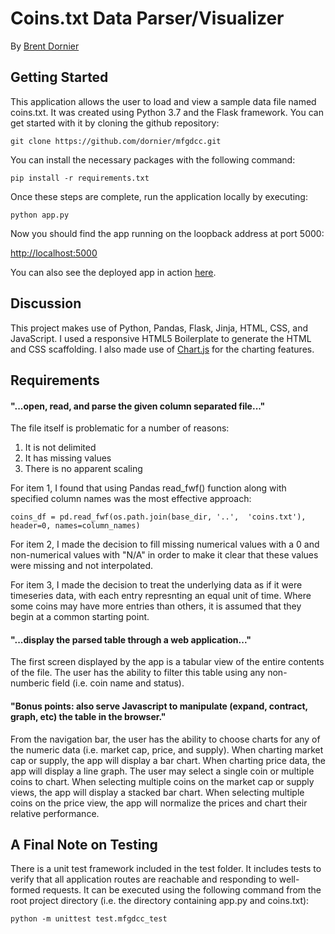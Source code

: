 # Coins.txt Data Parser/Visualizer

By [Brent Dornier](mailto:dornier@gmail.com)

## Getting Started

This application allows the user to load and view a sample data file named coins.txt. It was created using Python 3.7 and the Flask framework. You can get started with it by cloning the github repository:

`git clone https://github.com/dornier/mfgdcc.git`

You can install the necessary packages with the following command:

`pip install -r requirements.txt`

Once these steps are complete, run the application locally by executing:

`python app.py`

Now you should find the app running on the loopback address at port 5000:

[http://localhost:5000](http://localhost:5000)

You can also see the deployed app in action [here](https://dornier.app).

## Discussion

This project makes use of Python, Pandas, Flask, Jinja, HTML, CSS, and JavaScript. I used a responsive HTML5 Boilerplate to generate the HTML and CSS scaffolding. I also made use of [Chart.js](https://www.chartjs.org) for the charting features.

## Requirements

#### "...open, read, and parse the given column separated file..."

The file itself is problematic for a number of reasons:
1. It is not delimited
2. It has missing values
3. There is no apparent scaling

For item 1, I found that using Pandas read_fwf() function along with specified column names was the most effective approach:

`coins_df = pd.read_fwf(os.path.join(base_dir, '..',  'coins.txt'), header=0, names=column_names)`

For item 2, I made the decision to fill missing numerical values with a 0 and non-numerical values with "N/A" in order to make it clear that these values were missing and not interpolated.

For item 3, I made the decision to treat the underlying data as if it were timeseries data, with each entry represnting an equal unit of time. Where some coins may have more entries than others, it is assumed that they begin at a common starting point.

#### "...display the parsed table through a web application..."

The first screen displayed by the app is a tabular view of the entire contents of the file. The user has the ability to filter this table using any non-numberic field (i.e. coin name and status).

#### "Bonus points: also serve Javascript to manipulate (expand, contract, graph, etc) the table in the browser."

From the navigation bar, the user has the ability to choose charts for any of the numeric data (i.e. market cap, price, and supply). When charting market cap or supply, the app will display a bar chart. When charting price data, the app will display a line graph. The user may select a single coin or multiple coins to chart. When selecting multiple coins on the market cap or supply views, the app will display a stacked bar chart. When selecting multiple coins on the price view, the app will normalize the prices and chart their relative performance.

## A Final Note on Testing

There is a unit test framework included in the test folder. It includes tests to verify that all application routes are reachable and responding to well-formed requests. It can be executed using the following command from the root project directory (i.e. the directory containing app.py and coins.txt):

`python -m unittest test.mfgdcc_test`
